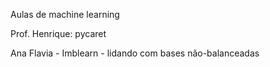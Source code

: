 Aulas de machine learning

Prof. Henrique: pycaret


Ana Flavia - Imblearn - lidando com bases não-balanceadas 
